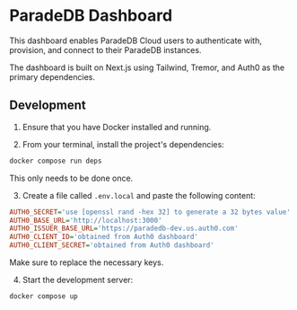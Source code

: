 # ParadeDB Dashboard

This dashboard enables ParadeDB Cloud users to authenticate with, provision, and connect to their ParadeDB
instances.

The dashboard is built on Next.js using Tailwind, Tremor, and Auth0 as the primary dependencies.

## Development

1. Ensure that you have Docker installed and running.

2. From your terminal, install the project's dependencies:

```bash
docker compose run deps
```

This only needs to be done once.

3. Create a file called `.env.local` and paste the following content:

```ini
AUTH0_SECRET='use [openssl rand -hex 32] to generate a 32 bytes value'
AUTH0_BASE_URL='http://localhost:3000'
AUTH0_ISSUER_BASE_URL='https://paradedb-dev.us.auth0.com'
AUTH0_CLIENT_ID='obtained from Auth0 dashboard'
AUTH0_CLIENT_SECRET='obtained from Auth0 dashboard'
```

Make sure to replace the necessary keys.

4. Start the development server:

```bash
docker compose up
```
